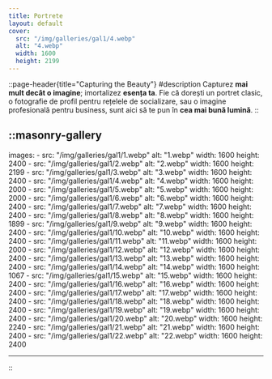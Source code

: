 ```yaml
---
title: Portrete
layout: default
cover: 
  src: "/img/galleries/gal1/4.webp"
  alt: "4.webp"
  width: 1600
  height: 2199
---
```


::page-header{title="Capturing the Beauty"}
#description
Capturez __mai mult decât o imagine__; imortalizez __esența ta__. Fie că dorești un portret clasic, o fotografie de profil pentru rețelele de socializare, sau o imagine profesională pentru business, sunt aici să te pun în __cea mai bună lumină__.
::

::masonry-gallery
---
  images:
    - src: "/img/galleries/gal1/1.webp"
      alt: "1.webp"
      width: 1600
      height: 2400
    - src: "/img/galleries/gal1/2.webp"
      alt: "2.webp"
      width: 1600
      height: 2199
    - src: "/img/galleries/gal1/3.webp"
      alt: "3.webp"
      width: 1600
      height: 2400
    - src: "/img/galleries/gal1/4.webp"
      alt: "4.webp"
      width: 1600
      height: 2000
    - src: "/img/galleries/gal1/5.webp"
      alt: "5.webp"
      width: 1600
      height: 2000
    - src: "/img/galleries/gal1/6.webp"
      alt: "6.webp"
      width: 1600
      height: 2400
    - src: "/img/galleries/gal1/7.webp"
      alt: "7.webp"
      width: 1600
      height: 2400
    - src: "/img/galleries/gal1/8.webp"
      alt: "8.webp"
      width: 1600
      height: 1899
    - src: "/img/galleries/gal1/9.webp"
      alt: "9.webp"
      width: 1600
      height: 2400
    - src: "/img/galleries/gal1/10.webp"
      alt: "10.webp"
      width: 1600
      height: 2400
    - src: "/img/galleries/gal1/11.webp"
      alt: "11.webp"
      width: 1600
      height: 2000
    - src: "/img/galleries/gal1/12.webp"
      alt: "12.webp"
      width: 1600
      height: 2400
    - src: "/img/galleries/gal1/13.webp"
      alt: "13.webp"
      width: 1600
      height: 2400
    - src: "/img/galleries/gal1/14.webp"
      alt: "14.webp"
      width: 1600
      height: 1067
    - src: "/img/galleries/gal1/15.webp"
      alt: "15.webp"
      width: 1600
      height: 2400
    - src: "/img/galleries/gal1/16.webp"
      alt: "16.webp"
      width: 1600
      height: 2400
    - src: "/img/galleries/gal1/17.webp"
      alt: "17.webp"
      width: 1600
      height: 2400
    - src: "/img/galleries/gal1/18.webp"
      alt: "18.webp"
      width: 1600
      height: 2400
    - src: "/img/galleries/gal1/19.webp"
      alt: "19.webp"
      width: 1600
      height: 2400
    - src: "/img/galleries/gal1/20.webp"
      alt: "20.webp"
      width: 1600
      height: 2240
    - src: "/img/galleries/gal1/21.webp"
      alt: "21.webp"
      width: 1600
      height: 2400
    - src: "/img/galleries/gal1/22.webp"
      alt: "22.webp"
      width: 1600
      height: 2400

---
::